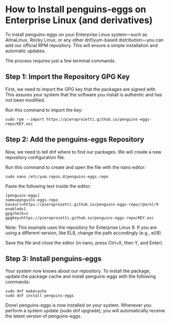 # How to Install penguins-eggs on Enterprise Linux (and derivatives)
To install penguins-eggs on your Enterprise Linux system—such as AlmaLinux, Rocky Linux, or any other dnf/yum-based distribution—you can add our official RPM repository. This will ensure a simple installation and automatic updates.

The process requires just a few terminal commands.

## Step 1: Import the Repository GPG Key
First, we need to import the GPG key that the packages are signed with. This assures your system that the software you install is authentic and has not been modified.

Run this command to import the key:
```
sudo rpm --import https://pieroproietti.github.io/penguins-eggs-repo/KEY.asc
```
## Step 2: Add the penguins-eggs Repository
Now, we need to tell dnf where to find our packages. We will create a new repository configuration file.

Run this command to create and open the file with the nano editor:
```
sudo nano /etc/yum.repos.d/penguins-eggs.repo
```

Paste the following text inside the editor:
```
[penguins-eggs]
name=penguins-eggs-repo
baseurl=https://pieroproietti.github.io/penguins-eggs-repo/rpm/el/9
enabled=1
gpgcheck=1
gpgkey=https://pieroproietti.github.io/penguins-eggs-repo/KEY.asc
```
Note: This example uses the repository for Enterprise Linux 9. If you are using a different version, like EL8, change the path accordingly (e.g., el/8).

Save the file and close the editor (in nano, press Ctrl+X, then Y, and Enter).

## Step 3: Install penguins-eggs
Your system now knows about our repository. To install the package, update the package cache and install penguins-eggs with the following commands:
```
sudo dnf makecache
sudo dnf install penguins-eggs
```

Done! penguins-eggs is now installed on your system. Whenever you perform a system update (sudo dnf upgrade), you will automatically receive the latest version of penguins-eggs.